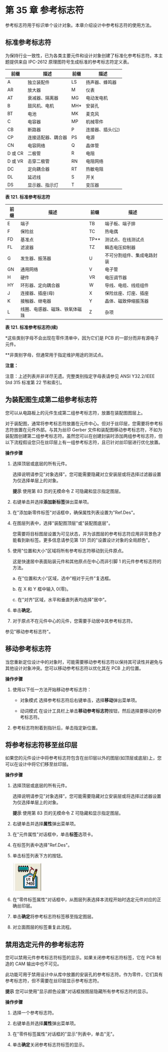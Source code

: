 # 第 35 章 参考标志符

参考标志符用于标识单个设计对象。本章介绍设计中参考标志符的使用方法。

## 标准参考标志符

为保持行业一致性，已为各类主要元件和设计对象创建了标准化参考标志符。本主题提供来自 IPC-2612 原理图符号生成标准的参考标志符定义表。

| 前缀  | 描述                 | 前缀 | 描述           |
|---------|-----------------------------|--------|-----------------------|
| A       | 独立装配件           | LS     | 扬声器、蜂鸣器   |
| AR      | 放大器                   | M      | 仪表                 |
| AT      | 衰减器、隔离器        | MG     | 电动发电机       |
| B       | 鼓风机、电机               | MH*    | 安装孔         |
| BT      | 电池                     | MK     | 麦克风            |
| C       | 电容器                   | MP     | 机械零件       |
| CB      | 断路器             | P      | 连接器、插头(公) |
| CP      | 连接适配器、耦合器 | PS     | 电源          |
| CN      | 电容网络           | Q      | 晶体管            |
| D 或 CR | 二极管                       | R      | 电阻              |
| D 或 VR | 击穿二极管             | RN     | 电阻网络      |
| DC      | 定向耦合器         | RT     | 热敏电阻            |
| DL      | 延迟线                  | S      | 开关                |
| DS      | 显示器、指示灯               | T      | 变压器           |

**表 121. 标准参考标志符**

| 前缀 | 描述                        | 前缀 | 描述                          |
|--------|------------------------------------|--------|--------------------------------------|
| E      | 端子                           | TB     | 端子板、端子排       |
| F      | 保险丝                               | TC     | 热电偶                         |
| FD     | 基准点                           | TP**   | 测试点、在线测试点   |
| FL     | 滤波器                             | TZ     | 瞬态电压抑制器                            |
| G      | 发生器、振荡器              | U      | 不可分割组件、集成电路封装     |
| GN     | 通用网络                    | V      | 电子管                        |
| H      | 硬件                           | VR     | 电压调节器                    |
| HY     | 环形器、定向耦合器      | W      | 导线、电缆、线缆组件          |
| J      | 连接器、插座(母)            | X      | 保险丝座、灯座、插座     |
| K      | 接触器、继电器                   | Y      | 晶体、磁致伸缩振荡器 |
| L      | 线圈、电感器、磁珠、铁氧体磁珠 | Z      | 杂项                        |

**表 121. 标准参考标志符(续)**

\*这些类别字母不会出现在零件清单中，因为它们是 PCB 的一部分而非有源电子元件。

\*\*非类别字母，但通常用于指定维护用途的测试点。


**注意：**

注意：上述列表并非详尽无遗。完整类别指定字母表请参见 ANSI Y32.2/IEEE Std 315 标准第 22 节和索引。

## 为装配图生成第二组参考标志符

您可以从电路板上的元件生成第二组参考标志符，放置在装配图图层上。

对于装配图，通常将参考标志符放置在元件中心。但对于丝印层，您需要将参考标志符放置在元件外部。与其为丝印 Gerber 文件和装配图移动参考标志符，不如为装配图创建第二组参考标志符。虽然您可以在创建封装时添加两组参考标志符，但以下流程假设您只在丝印层上有一组参考标志符，且已针对丝印层进行优化放置。

**操作步骤**

1. 选择顶层或底层的所有元件。

   选择说明请参见"对象选择"。您可能需要隐藏对立安装层或将选择过滤器设置为仅选择单层上的对象。

   **提示** 使用第 83 页的无模命令 Z 可隐藏和显示指定图层。

2. 右键单击并选择**添加新标签**弹出菜单项。

3. 在"添加新零件标签"对话框中，确保属性列表设置为"Ref.Des"。

4. 在图层列表中，选择"装配图顶层"或"装配图底层"。

   您需要将目标图层设置为可见状态，并为该图层的参考标志符应用非背景色才能看到新标签。更多信息请参见第 131 页的"设置设计对象的全局颜色"。

5. 使用"位置和大小"区域将所有参考标志符移动到元件原点。

   这是快速居中表面贴装元件和其他原点在中心而非引脚 1 的元件参考标志符的方法。

   a. 在"位置和大小"区域，选中"相对于元件"复选框。

   b. 在 X 和 Y 框中输入 0(零)。

   c. 在"对齐"区域，水平和垂直列表均选择"居中"。

6. 单击**确定**。

7. 对于原点不在元件中心的元件，您需要手动居中其参考标志符。

参见"移动参考标志符"。

## 移动参考标志符

当您重新定位设计中的对象时，可能需要移动参考标志符以保持其可读性并避免与其他设计对象冲突。您可以移动参考标志符以优化其在 PCB 上的位置。

**操作步骤**

1. 使用以下任一方法开始移动参考标志符：

	- 对象模式 选择参考标志符后右键单击，选择**移动**弹出菜单项。

	- 动词模式 在设计工具栏上单击**移动参考标志符**按钮，然后选择要移动的参考标志符。

2. 参考标志符附着到指针后，单击指定新位置。

## 将参考标志符移至丝印层

如果您的元件设计中将参考标志符包含在丝印层以外的图层(如顶层或底层)上，您可以在设计中将它们移至丝印层。

**操作步骤**

1. 选择顶层或底层的所有元件。

   选择说明请参见"对象选择"。您可能需要隐藏对立安装层或将选择过滤器设置为仅选择单层上的对象。

   **提示** 使用第 83 页的无模命令 Z 可隐藏和显示指定图层。

2. 右键单击并选择**属性**弹出菜单项。

3. 在"元件属性"对话框中，单击**标签**选项卡。

4. 在标签列表中选择"Ref.Des"。

5. 单击标签列表下方的按钮。

   ![](/layout/guide/35/_page_3_Picture_16.jpeg)

6. 在"零件标签属性"对话框中，从图层列表选择本流程开始时选定元件对应的正确丝印层。

7. 单击**确定**将参考标志符标签移至指定图层。

8. 对立面图层的标签重复此流程。

## 禁用选定元件的参考标志符

您可以禁用元件参考标志符标签的显示。如果关闭参考标志符标签，它在 PCB 制造的 CAM 输出中也不可见。

此功能可用于禁用设计中从库中放置的安装孔的参考标志符。作为零件，它们具有参考标志符，但不需要在丝印层显示参考标志符。


**提示** 您可以使用"显示颜色设置"对话框按图层隐藏所有参考标志符的显示。

**操作步骤**

1. 选择一个参考标志符。

2. 右键单击并选择**属性**弹出菜单项。

3. 在"零件标签属性"对话框的"显示"列表中，单击"无"。

4. 单击**确定**关闭参考标志符标签的显示。
